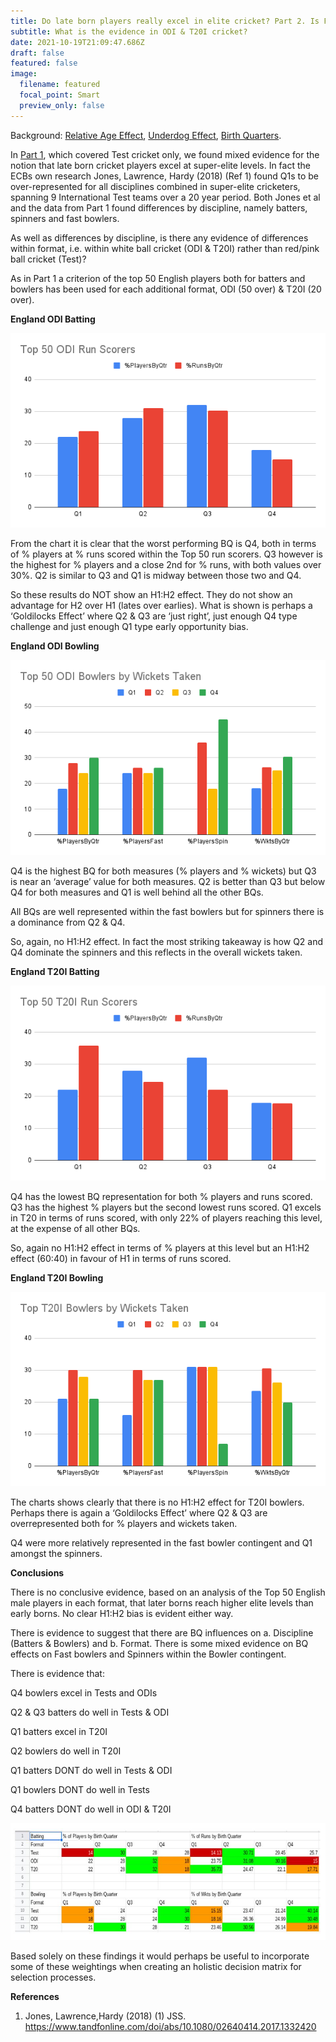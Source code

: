```yaml
---
title: Do late born players really excel in elite cricket? Part 2. Is Format relevant?
subtitle: What is the evidence in ODI & T20I cricket?
date: 2021-10-19T21:09:47.686Z
draft: false
featured: false
image:
  filename: featured
  focal_point: Smart
  preview_only: false
---
```

Background: [Relative Age Effect](https://onemoresummer.co.uk/post/what-is-relative-age-effect/), [Underdog Effect](https://onemoresummer.co.uk/post/what-is-the-underdog-effect/), [Birth Quarters](https://onemoresummer.co.uk/post/what-is-birth-quarter/).

In [Part 1](https://onemoresummer.co.uk/post/do-late-born-players-really-excel-in-elite-cricket/), which covered Test cricket only, we found mixed evidence for the notion that late born cricket players excel at super-elite levels. In fact the ECBs own research Jones, Lawrence, Hardy (2018) (Ref 1) found Q1s to be over-represented for all disciplines combined in super-elite cricketers, spanning 9 International Test teams over a 20 year period. Both Jones et al and the data from Part 1 found differences by discipline, namely batters, spinners and fast bowlers.

As well as differences by discipline, is there any evidence of differences within format, i.e. within white ball cricket (ODI & T20I) rather than red/pink ball cricket (Test)?

As in Part 1 a criterion of the top 50 English players both for batters and bowlers has been used for each additional format, ODI (50 over) & T20I (20 over).

**England ODI Batting** 

![](top-50-odi-run-scorers.png)

From the chart it is clear that the worst performing BQ is Q4, both in terms of % players at % runs scored within the Top 50 run scorers. Q3 however is the highest for % players and a close 2nd for % runs, with both values over 30%. Q2 is similar to Q3 and Q1 is midway between those two and Q4.

So these results do NOT show an H1:H2 effect. They do not show an advantage for H2 over H1 (lates over earlies). What is shown is perhaps a ‘Goldilocks Effect’ where Q2 & Q3 are ‘just right’, just enough Q4 type challenge and just enough Q1 type early opportunity bias.

**England ODI Bowling**

![](top-50-odi-bowlers-by-wickets-taken.png)

Q4 is the highest BQ for both measures (% players and % wickets) but Q3 is near an ‘average’ value for both measures. Q2 is better than Q3 but below Q4 for both measures and Q1 is well behind all the other BQs.

All BQs are well represented within the fast bowlers but for spinners there is a dominance from Q2 & Q4.

So, again, no H1:H2 effect. In fact the most striking takeaway is how Q2 and Q4 dominate the spinners and this reflects in the overall wickets taken.  

**England T20I Batting**

![](top-50-t20i-run-scorers.png)

Q4 has the lowest BQ representation for both % players and runs scored. Q3 has the highest % players but the second lowest runs scored. Q1 excels in T20 in terms of runs scored, with only 22% of players reaching this level, at the expense of all other BQs.

So, again no H1:H2 effect in terms of % players at this level but an H1:H2 effect (60:40) in favour of H1 in terms of runs scored.

**England T20I Bowling** 

![](top-t20i-bowlers-by-wickets-taken.png)

The charts shows clearly that there is no H1:H2 effect for T20I bowlers. Perhaps there is again a ‘Goldilocks Effect’ where Q2 & Q3 are overrepresented both for % players and wickets taken.

Q4 were more relatively represented in the fast bowler contingent and Q1 amongst the spinners.

**Conclusions**

There is no conclusive evidence, based on an analysis of the Top 50 English male players in each format, that later borns reach higher elite levels than early borns. No clear H1:H2 bias is evident either way.

There is evidence to suggest that there are BQ influences on a. Discipline (Batters & Bowlers) and b. Format. There is some mixed evidence on BQ effects on Fast bowlers and Spinners within the Bowler contingent.

There is evidence that:

Q4 bowlers excel in Tests and ODIs

Q2 & Q3 batters do well in Tests & ODI

Q1 batters excel in T20I

Q2 bowlers do well in T20I

Q1 batters DONT do well in Tests & ODI

Q1 bowlers DONT do well in Tests

Q4 batters DONT do well in ODI & T20I

![](top-50-by-bq-all-formats.jpg)

Based solely on these findings it would perhaps be useful to incorporate some of these weightings when creating an holistic decision matrix for selection processes.

**References**

1. Jones, Lawrence,Hardy (2018) (1) JSS. <https://www.tandfonline.com/doi/abs/10.1080/02640414.2017.1332420>